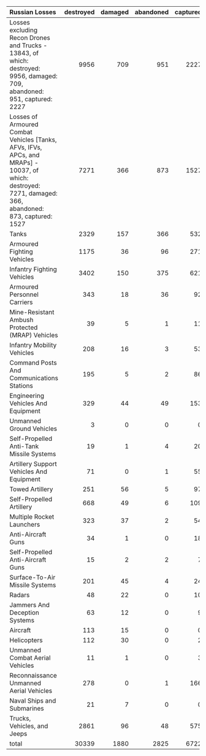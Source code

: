 | Russian Losses                                                                                                                                           |   destroyed |   damaged |   abandoned |   captured |   total |
|:---------------------------------------------------------------------------------------------------------------------------------------------------------|------------:|----------:|------------:|-----------:|--------:|
| Losses excluding Recon Drones and Trucks - 13843, of which: destroyed: 9956, damaged: 709, abandoned: 951, captured: 2227                                |        9956 |       709 |         951 |       2227 |   13843 |
| Losses of Armoured Combat Vehicles [Tanks, AFVs, IFVs, APCs, and MRAPs] - 10037, of which: destroyed: 7271, damaged: 366, abandoned: 873, captured: 1527 |        7271 |       366 |         873 |       1527 |   10037 |
| Tanks                                                                                                                                                    |        2329 |       157 |         366 |        532 |    3384 |
| Armoured Fighting Vehicles                                                                                                                               |        1175 |        36 |          96 |        271 |    1578 |
| Infantry Fighting Vehicles                                                                                                                               |        3402 |       150 |         375 |        621 |    4548 |
| Armoured Personnel Carriers                                                                                                                              |         343 |        18 |          36 |         92 |     489 |
| Mine-Resistant Ambush Protected  (MRAP) Vehicles                                                                                                         |          39 |         5 |           1 |         11 |      56 |
| Infantry Mobility Vehicles                                                                                                                               |         208 |        16 |           3 |         53 |     280 |
| Command Posts And Communications Stations                                                                                                                |         195 |         5 |           2 |         86 |     288 |
| Engineering Vehicles And Equipment                                                                                                                       |         329 |        44 |          49 |        153 |     575 |
| Unmanned Ground Vehicles                                                                                                                                 |           3 |         0 |           0 |          0 |       3 |
| Self-Propelled Anti-Tank Missile Systems                                                                                                                 |          19 |         1 |           4 |         20 |      44 |
| Artillery Support Vehicles And Equipment                                                                                                                 |          71 |         0 |           1 |         55 |     127 |
| Towed Artillery                                                                                                                                          |         251 |        56 |           5 |         97 |     409 |
| Self-Propelled Artillery                                                                                                                                 |         668 |        49 |           6 |        109 |     832 |
| Multiple Rocket Launchers                                                                                                                                |         323 |        37 |           2 |         54 |     416 |
| Anti-Aircraft Guns                                                                                                                                       |          34 |         1 |           0 |         18 |      53 |
| Self-Propelled Anti-Aircraft Guns                                                                                                                        |          15 |         2 |           2 |          7 |      26 |
| Surface-To-Air Missile Systems                                                                                                                           |         201 |        45 |           4 |         24 |     274 |
| Radars                                                                                                                                                   |          48 |        22 |           0 |         10 |      80 |
| Jammers And Deception Systems                                                                                                                            |          63 |        12 |           0 |          9 |      84 |
| Aircraft                                                                                                                                                 |         113 |        15 |           0 |          0 |     128 |
| Helicopters                                                                                                                                              |         112 |        30 |           0 |          2 |     144 |
| Unmanned Combat Aerial Vehicles                                                                                                                          |          11 |         1 |           0 |          3 |      15 |
| Reconnaissance Unmanned Aerial Vehicles                                                                                                                  |         278 |         0 |           1 |        166 |     445 |
| Naval Ships and Submarines                                                                                                                               |          21 |         7 |           0 |          0 |      28 |
| Trucks, Vehicles, and Jeeps                                                                                                                              |        2861 |        96 |          48 |        575 |    3580 |
| total                                                                                                                                                    |       30339 |      1880 |        2825 |       6722 |   41766 |